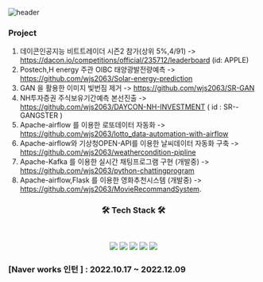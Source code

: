 
![header](https://img.shields.io/badge/<Career>-<JaehyeonJeon>-<blue>)





### Project
1. 데이콘인공지능 비트트레이더 시즌2 참가(상위 5%,4/91)                      ->  https://dacon.io/competitions/official/235712/leaderboard   (id: APPLE)
2. Postech,H energy 주관 OIBC 태양광발전량예측                          ->  https://github.com/wjs2063/Solar-energy-prediction
3. GAN 을 활용한 이미지 빛번짐 제거                                      ->  https://github.com/wjs2063/SR-GAN
4. NH투자증권 주식보유기간예측 본선진출                    ->  https://github.com/wjs2063/DAYCON-NH-INVESTMENT ( id : SR--GANGSTER  )
5. Apache-airflow 를 이용한 로또데이터 자동화                            ->  https://github.com/wjs2063/lotto_data-automation-with-airflow
6. Apache-airflow와 기상청OPEN-API를 이용한 날씨데이터 자동화 구축           -> https://github.com/wjs2063/weathercondition-pipline 
7. Apache-Kafka 를 이용한 실시간 채팅프로그램 구현 (개발중)                  -> https://github.com/wjs2063/python-chattingprogram                         
8. Apache-airflow,Flask 를 이용한 영화추천시스템 (개발중)                  -> https://github.com/wjs2063/MovieRecommandSystem.
<h3 align="center"><b>🛠 Tech Stack 🛠</b></h3>
</br>
<p align="center">
<img src="https://img.shields.io/badge/Python-3776AB?style=for-the-badge&logo=Python&logoColor=white">
<img src="https://img.shields.io/badge/Apache Airflow-017CEE?style=for-the-badge&logo=MYSQL&logoColor=white">
<img src="https://img.shields.io/badge/Tensorflow-FF7300?style=for-the-badge&logo=Tensorflow&logoColor=white">
<img src="https://img.shields.io/badge/Amazon AWS-569A31?style=for-the-badge&logo=Amazon AWS&logoColor=white">
<img src="https://img.shields.io/badge/MYSQL-4479A1?style=for-the-badge&logo=MYSQL&logoColor=white">




 

 
### [Naver works 인턴 ] : 2022.10.17 ~ 2022.12.09


